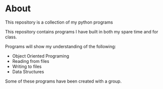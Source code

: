 # About
This repository is a collection of my python programs

This repository contains programs I have built in both my spare time and for class.

Programs will show my understanding of the following:
- Object Oriented Programing
- Reading from files
- Writing to files
- Data Structures

Some of these programs have been created with a group.

